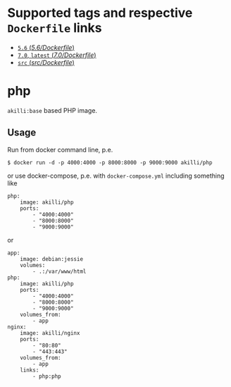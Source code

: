 # Supported tags and respective `Dockerfile` links

- [`5.6` (*5.6/Dockerfile*)](https://github.com/akilli/docker/blob/master/php5/Dockerfile)
- [`7.0`, `latest` (*7.0/Dockerfile*)](https://github.com/akilli/docker/blob/master/php/Dockerfile)
- [`src` (*src/Dockerfile*)](https://github.com/akilli/docker/blob/master/php-src/Dockerfile)

# php

`akilli:base` based PHP image.

## Usage

Run from docker command line, p.e.

    $ docker run -d -p 4000:4000 -p 8000:8000 -p 9000:9000 akilli/php

or use docker-compose, p.e. with `docker-compose.yml` including something like

    php:
        image: akilli/php
        ports:
            - "4000:4000"
            - "8000:8000"
            - "9000:9000"

or

    app:
        image: debian:jessie
        volumes:
            - .:/var/www/html
    php:
        image: akilli/php
        ports:
            - "4000:4000"
            - "8000:8000"
            - "9000:9000"
        volumes_from:
            - app
    nginx:
        image: akilli/nginx
        ports:
            - "80:80"
            - "443:443"
        volumes_from:
            - app
        links:
            - php:php
